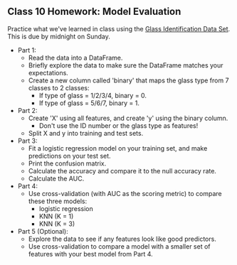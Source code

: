 ## Class 10 Homework: Model Evaluation

Practice what we've learned in class using the [Glass Identification Data Set](http://archive.ics.uci.edu/ml/datasets/Glass+Identification). This is due by midnight on Sunday.

* Part 1:
    * Read the data into a DataFrame.
    * Briefly explore the data to make sure the DataFrame matches your expectations.
    * Create a new column called 'binary' that maps the glass type from 7 classes to 2 classes:
        * If type of glass = 1/2/3/4, binary = 0.
        * If type of glass = 5/6/7, binary = 1.
* Part 2:
    * Create 'X' using all features, and create 'y' using the binary column.
        * Don't use the ID number or the glass type as features!
    * Split X and y into training and test sets.
* Part 3:
    * Fit a logistic regression model on your training set, and make predictions on your test set.
    * Print the confusion matrix.
    * Calculate the accuracy and compare it to the null accuracy rate.
    * Calculate the AUC.
* Part 4:
    * Use cross-validation (with AUC as the scoring metric) to compare these three models:
        * logistic regression
        * KNN (K = 1)
        * KNN (K = 3)
* Part 5 (Optional):
    * Explore the data to see if any features look like good predictors.
    * Use cross-validation to compare a model with a smaller set of features with your best model from Part 4.
